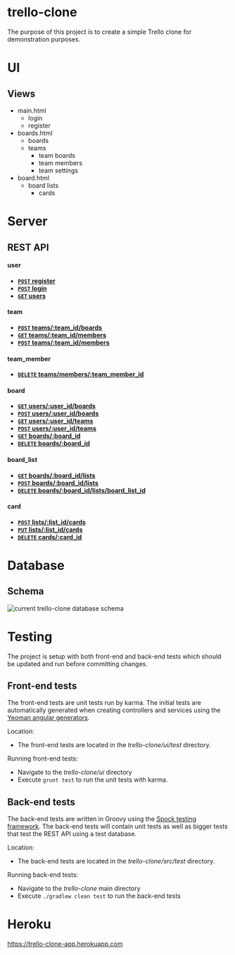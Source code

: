 # trello-clone

The purpose of this project is to create a simple Trello clone for demonstration purposes.

# UI

## Views

* main.html
    * login
    * register
* boards.html
    * boards
    * teams
        * team boards
        * team members
        * team settings
* board.html
    * board lists
        * cards

# Server

## REST API

#### user
- **[<code>POST</code> register](https://github.com/vsajja/trello-clone/blob/master/docs/api/v1/endpoints/user/POST_register.md)**
- **[<code>POST</code> login](https://github.com/vsajja/trello-clone/blob/master/docs/api/v1/endpoints/user/POST_login.md)**
- **[<code>GET</code> users](https://github.com/vsajja/trello-clone/blob/master/docs/api/v1/endpoints/user/GET_users.md)**

#### team
- **[<code>POST</code> teams/:team_id/boards]()**
- **[<code>GET</code> teams/:team_id/members]()**
- **[<code>POST</code> teams/:team_id/members]()**

#### team_member
- **[<code>DELETE</code> teams/members/:team_member_id]()**

#### board
- **[<code>GET</code> users/:user_id/boards]()**
- **[<code>POST</code> users/:user_id/boards]()**
- **[<code>GET</code> users/:user_id/teams]()**
- **[<code>POST</code> users/:user_id/teams]()**
- **[<code>GET</code> boards/:board_id]()**
- **[<code>DELETE</code> boards/:board_id]()**

#### board_list
- **[<code>GET</code> boards/:board_id/lists]()**
- **[<code>POST</code> boards/:board_id/lists]()**
- **[<code>DELETE</code> boards/:board_id/lists/board_list_id]()**

#### card
- **[<code>POST</code> lists/:list_id/cards]()**
- **[<code>PUT</code> lists/:list_id/cards]()**
- **[<code>DELETE</code> cards/:card_id]()**

# Database

## Schema 
![current trello-clone database schema](http://i.imgur.com/rJjfidm.png)

# Testing

The project is setup with both front-end and back-end tests which should be updated and run before committing changes.

## Front-end tests

The front-end tests are unit tests run by karma. The initial tests are automatically generated when creating controllers
and services using the [Yeoman angular generators](https://github.com/yeoman/generator-angular#readme).

Location:
* The front-end tests are located in the *trello-clone/ui/test* directory.

Running front-end tests:
* Navigate to the *trello-clone/ui* directory
* Execute `grunt test` to run the unit tests with karma.

## Back-end tests

The back-end tests are written in Groovy using the [Spock testing framework](http://spockframework.org/). The back-end tests
will contain unit tests as well as bigger tests that test the REST API using a test database.

Location:
* The back-end tests are located in the *trello-clone/src/test* directory.

Running back-end tests:
* Navigate to the *trello-clone* main directory
* Execute `./gradlew clean test` to run the back-end tests

# Heroku
https://trello-clone-app.herokuapp.com
